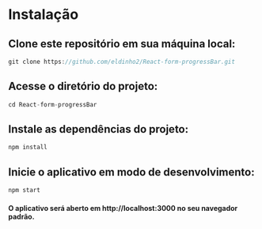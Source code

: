 # Instalação
## Clone este repositório em sua máquina local:
~~~javascript
git clone https://github.com/eldinho2/React-form-progressBar.git
~~~
## Acesse o diretório do projeto:
~~~javascript
cd React-form-progressBar
~~~
## Instale as dependências do projeto:
~~~javascript
npm install
~~~
## Inicie o aplicativo em modo de desenvolvimento:
~~~javascript
npm start
~~~
#### O aplicativo será aberto em http://localhost:3000 no seu navegador padrão.
